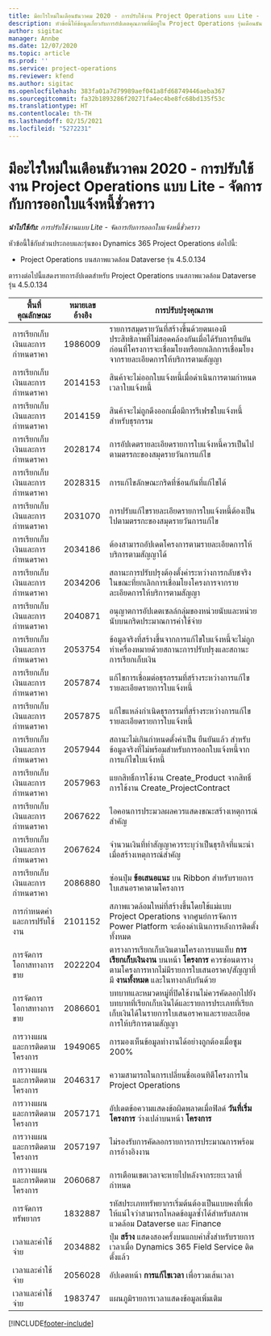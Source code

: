 ```yaml
---
title: มีอะไรใหม่ในเดือนธันวาคม 2020 - การปรับใช้งาน Project Operations แบบ Lite - จัดการกับการออกใบแจ้งหนี้ชั่วคราว
description: หัวข้อนี้ให้ข้อมูลเกี่ยวกับการอัปเดตคุณภาพที่มีอยู่ใน Project Operations รุ่นเดือนธันวาคม 2020 สำหรับการปรับใช้งาน Project Operations แบบ Lite - จัดการกับการออกใบแจ้งหนี้ชั่วคราว
author: sigitac
manager: Annbe
ms.date: 12/07/2020
ms.topic: article
ms.prod: ''
ms.service: project-operations
ms.reviewer: kfend
ms.author: sigitac
ms.openlocfilehash: 383fa01a7d79989aef041a8fd68749446aeba367
ms.sourcegitcommit: fa32b1893286f20271fa4ec4be8fc68bd135f53c
ms.translationtype: HT
ms.contentlocale: th-TH
ms.lasthandoff: 02/15/2021
ms.locfileid: "5272231"
---
```

# <a name="whats-new-december-2020---project-operations-lite-deployment---deal-to-proforma-invoicing"></a>มีอะไรใหม่ในเดือนธันวาคม 2020 - การปรับใช้งาน Project Operations แบบ Lite - จัดการกับการออกใบแจ้งหนี้ชั่วคราว

_**นำไปใช้กับ:** การปรับใช้งานแบบ Lite - จัดการกับการออกใบแจ้งหนี้ชั่วคราว_

หัวข้อนี้ใช้กับส่วนประกอบและรุ่นของ Dynamics 365 Project Operations ต่อไปนี้:

  - Project Operations บนสภาพแวดล้อม Dataverse รุ่น 4.5.0.134 

ตารางต่อไปนี้แสดงรายการอัปเดตสำหรับ Project Operations บนสภาพแวดล้อม Dataverse รุ่น 4.5.0.134

| **พื้นที่คุณลักษณะ** | **หมายเลขอ้างอิง** | **การปรับปรุงคุณภาพ** |
| --- | --- | --- |
| การเรียกเก็บเงินและการกำหนดราคา | 1986009 | รายการสมุดรายวันที่สร้างขึ้นด้วยตนเองมีประสิทธิภาพที่ไม่สอดคล้องกันเมื่อได้รับการยืนยันก่อนที่โครงการจะเชื่อมโยงหรือยกเลิกการเชื่อมโยงจากรายละเอียดการให้บริการตามสัญญา |
| การเรียกเก็บเงินและการกำหนดราคา | 2014153 | สินค้าจะไม่ออกใบแจ้งหนี้เมื่อดำเนินการตามกำหนดเวลาใบแจ้งหนี้ |
| การเรียกเก็บเงินและการกำหนดราคา | 2014159 | สินค้าจะไม่ถูกดึงออกเมื่อมีการรีเฟรชใบแจ้งหนี้สำหรับธุรกรรม |
| การเรียกเก็บเงินและการกำหนดราคา | 2028174 | การอัปเดตรายละเอียดรายการใบแจ้งหนี้ควรเป็นไปตามตรรกะของสมุดรายวันการแก้ไข |
| การเรียกเก็บเงินและการกำหนดราคา | 2028315 | การแก้ไขลักษณะกริดที่ซ้อนกันที่แก้ไขได้ |
| การเรียกเก็บเงินและการกำหนดราคา | 2031070 | การปรับแก้ไขรายละเอียดรายการใบแจ้งหนี้ต้องเป็นไปตามตรรกะของสมุดรายวันการแก้ไข |
| การเรียกเก็บเงินและการกำหนดราคา | 2034186 | ต้องสามารถอัปเดตโครงการตามรายละเอียดการให้บริการตามสัญญาได้ |
| การเรียกเก็บเงินและการกำหนดราคา | 2034206 | สถานะการปรับปรุงต้องตั้งค่าระหว่างการกลับชจริงในขณะที่ยกเลิกการเชื่อมโยงโครงการจากรายละเอียดการให้บริการตามสัญญา |
| การเรียกเก็บเงินและการกำหนดราคา | 2040871 | อนุญาตการอัปเดตเซลล์กลุ่มของหน่วยนับและหน่วยนับบนกริดประมาณการค่าใช้จ่าย |
| การเรียกเก็บเงินและการกำหนดราคา | 2053754 | ข้อมูลจริงที่สร้างขึ้นจากการแก้ไขใบแจ้งหนี้จะไม่ถูกทำเครื่องหมายด้วยสถานะการปรับปรุงและสถานะการเรียกเก็บเงิน |
| การเรียกเก็บเงินและการกำหนดราคา | 2057874 | แก้ไขการเชื่อมต่อธุรกรรมที่สร้างระหว่างการแก้ไขรายละเอียดรายการใบแจ้งหนี้ |
| การเรียกเก็บเงินและการกำหนดราคา | 2057875 | แก้ไขแหล่งกำเนิดธุรกรรมที่สร้างระหว่างการแก้ไขรายละเอียดรายการใบแจ้งหนี้ |
| การเรียกเก็บเงินและการกำหนดราคา | 2057944 | สถานะไม่เกินกำหนดตั้งค่าเป็น ยืนยันแล้ว สำหรับข้อมูลจริงที่ไม่พร้อมสำหรับการออกใบแจ้งหนี้จากการแก้ไขใบแจ้งหนี้ |
| การเรียกเก็บเงินและการกำหนดราคา | 2057963 | แยกสิทธิ์การใช้งาน Create\_Product จากสิทธิ์การใช้งาน Create\_ProjectContract |
| การเรียกเก็บเงินและการกำหนดราคา | 2067622 | ไอคอนการประมวลผลควรแสดงขณะสร้างเหตุการณ์สำคัญ |
| การเรียกเก็บเงินและการกำหนดราคา | 2067624 | จำนวนเงินที่ทำสัญญาควรระบุว่าเป็นธุรกิจที่แนะนำเมื่อสร้างเหตุการณ์สำคัญ |
| การเรียกเก็บเงินและการกำหนดราคา | 2086880 | ซ่อนปุ่ม **ข้อเสนอแนะ** บน Ribbon สำหรับรายการใบเสนอราคาตามโครงการ |
| การกำหนดค่าและการปรับใช้งาน | 2101152 | สภาพแวดล้อมใหม่ที่สร้างขึ้นโดยใช้แม่แบบ Project Operations จากศูนย์การจัดการ Power Platform จะต้องดำเนินการหลังการติดตั้งทั้งหมด |
|   การจัดการโอกาสทางการขาย | 2022204 | ตารางการเรียกเก็บเงินตามโครงการบนแท็บ **การเรียกเก็บเงินงาน** บนหน้า **โครงการ** ควรซ่อนตารางตามโครงการหากไม่มีรายการใบเสนอราคา/สัญญาที่มี **งานทั้งหมด** และในทางกลับกันด้วย |
|   การจัดการโอกาสทางการขาย | 2086601 | บทบาทและหมวดหมู่ที่ปิดใช้งานไม่ควรคัดลอกไปยังบทบาทที่เรียกเก็บเงินได้และรายการประเภทที่เรียกเก็บเงินได้ในรายการใบเสนอราคาและรายละเอียดการให้บริการตามสัญญา |
| การวางแผนและการติดตามโครงการ | 1949065 | การมองเห็นข้อมูลทำงานได้อย่างถูกต้องเมื่อซูม 200% |
| การวางแผนและการติดตามโครงการ | 2046317 | ความสามารถในการเปลี่ยนชื่อเอนทิตีโครงการใน Project Operations |
| การวางแผนและการติดตามโครงการ | 2057171 | อัปเดตข้อความแสดงข้อผิดพลาดเมื่อฟิลด์ **วันที่เริ่มโครงการ** ว่างเปล่าบนหน้า **โครงการ** |
| การวางแผนและการติดตามโครงการ | 2057197 | ไม่รองรับการคัดลอกรายการการประมาณการพร้อมการอ้างอิงงาน |
| การวางแผนและการติดตามโครงการ | 2060687 | การเตือนเขตเวลาจะหายไปหลังจากระยะเวลาที่กำหนด |
| การจัดการทรัพยากร | 1832887 | รหัสประเภททรัพยากรเริ่มต้นต้องเป็นแบบคงที่เพื่อให้แน่ใจว่าสามารถโหลดข้อมูลซ้ำได้สำหรับสภาพแวดล้อม Dataverse และ Finance |
| เวลาและค่าใช้จ่าย | 2034882 | ปุ่ม **สร้าง** แสดงสองครั้งบนแถบคำสั่งสำหรับรายการเวลาเมื่อ Dynamics 365 Field Service ติดตั้งแล้ว |
| เวลาและค่าใช้จ่าย | 2056028 | อัปเดตหน้า **การแก้ไขเวลา** เพื่อรวมเส้นเวลา |
| เวลาและค่าใช้จ่าย | 1983747 | แผนภูมิรายการเวลาแสดงข้อมูลเพิ่มเติม |


[!INCLUDE[footer-include](../../includes/footer-banner.md)]